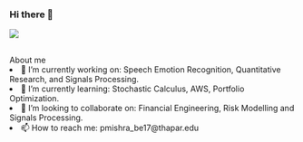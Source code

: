 ### Hi there 👋
 <img src="https://s31531.pcdn.co/wp-content/uploads/2017/05/mixed-media-art-supplies-7-e1550613117231-1024x615.jpg"  class="project-name" />
      <h2 class="project-tagline"></h2>
About me

<li>🔭 I’m currently working on: Speech Emotion Recognition, Quantitative Research, and Signals Processing.</li>
<li>🌱 I’m currently learning: Stochastic Calculus, AWS, Portfolio Optimization.</li>
<li>👯 I’m looking to collaborate on: Financial Engineering, Risk Modelling and Signals Processing.</li> 
<li>📫 How to reach me: pmishra_be17@thapar.edu</li>


